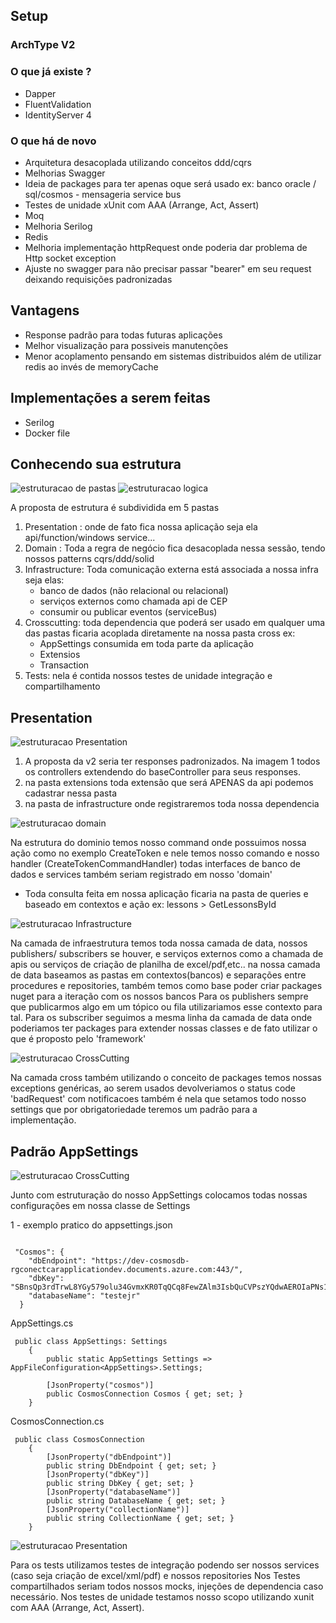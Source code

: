 
## Setup

### ArchType V2



### O que já existe ?
 - Dapper
 - FluentValidation
 - IdentityServer 4

### O que há de novo

 - Arquitetura desacoplada utilizando conceitos ddd/cqrs 
 - Melhorias Swagger
 - Ideia de packages para ter apenas oque será usado ex: banco oracle / sql/cosmos - mensageria service bus
 - Testes de unidade xUnit com AAA (Arrange, Act, Assert)
 - Moq
 - Melhoria Serilog
 - Redis
 - Melhoria implementação httpRequest onde poderia dar problema de Http socket exception
 - Ajuste no swagger para não precisar passar "bearer" em seu request deixando requisições padronizadas
 
 ## Vantagens
 
 - Response padrão para todas futuras aplicações
 - Melhor visualização para possiveis manutenções
 - Menor acoplamento pensando em sistemas distribuidos além de utilizar redis ao invés de memoryCache
 
 ## Implementações a serem feitas
 
 - Serilog
 - Docker file
 
 
## Conhecendo sua estrutura

![estruturacao de pastas](EstruturaGeral.PNG)
![estruturacao logica](archType.png)

A proposta de estrutura é subdividida em 5 pastas
1. Presentation : onde de fato fica nossa aplicação seja ela api/function/windows service...
2. Domain : Toda a regra de negócio fica desacoplada nessa sessão, tendo nossos patterns cqrs/ddd/solid
3. Infrastructure: Toda comunicação externa  está associada a nossa infra seja elas:
	- banco de dados (não relacional ou relacional)
	- serviços externos como chamada api de CEP
	- consumir ou publicar eventos (serviceBus)
4. Crosscutting: toda dependencia que poderá ser  usado em qualquer uma das pastas ficaria acoplada diretamente na nossa pasta cross 
	ex:
	- AppSettings consumida em toda parte da aplicação
	- Extensios
	- Transaction
5. Tests: nela é contida nossos testes de unidade integração e compartilhamento
 
 
## Presentation

![estruturacao Presentation](archType_presentation.png)

1. A proposta da v2 seria ter responses padronizados. Na imagem 1 todos os controllers extendendo do baseController para seus responses.
2. na pasta extensions toda extensão que será APENAS da api podemos cadastrar nessa pasta
3. na pasta de infrastructure onde registraremos toda nossa dependencia
 
![estruturacao domain](archType_domain.png)

Na estrutura do dominio temos nosso command onde possuimos nossa ação como no exemplo CreateToken e nele temos nosso comando e nosso handler (CreateTokenCommandHandler) 
todas interfaces de banco de dados e services também seriam registrado em nosso 'domain'
- Toda consulta feita em nossa aplicação ficaria na pasta de queries e baseado em contextos e ação ex: lessons > GetLessonsById

![estruturacao Infrastructure](archType_Infrastructure.png)

Na camada de infraestrutura temos toda nossa camada de data, nossos publishers/ subscribers se houver, e serviços externos como a chamada de apis ou serviços de criação de planilha de excel/pdf,etc..
na nossa camada de data baseamos as pastas em contextos(bancos) e separações entre procedures e repositories, também temos como base poder criar packages nuget para a iteração com os nossos bancos 
Para os publishers sempre que publicarmos algo em um tópico ou fila utilizariamos esse contexto para tal.
Para os subscriber seguimos a mesma linha da camada de data onde poderiamos ter packages para extender nossas classes e de fato utilizar o que é proposto pelo 'framework'

![estruturacao CrossCutting](archType_crosscutting.png)

Na camada cross também utilizando o conceito de packages temos nossas exceptions genéricas, ao serem usados devolveriamos o status code 'badRequest' com notificacoes
também é nela que setamos todo nosso settings que por obrigatoriedade teremos um padrão para a implementação.

## Padrão AppSettings

![estruturacao CrossCutting](archType_classAppsetings.png)

Junto com estruturação do nosso AppSettings colocamos todas nossas configurações em nossa classe de Settings

1 - exemplo pratico do appsettings.json


```

 "Cosmos": {
    "dbEndpoint": "https://dev-cosmosdb-rgconectcarapplicationdev.documents.azure.com:443/",
    "dbKey": "SBnsQp3rdTrwL8YGy579olu34GvmxKR0TqQCq8FewZAlm3IsbQuCVPszYQdwAEROIaPNs1b4CFJ6Y7J8vZdPBg==",
    "databaseName": "testejr"
  }

```

AppSettings.cs

```
 public class AppSettings: Settings
    {
        public static AppSettings Settings => AppFileConfiguration<AppSettings>.Settings;
       
        [JsonProperty("cosmos")]
        public CosmosConnection Cosmos { get; set; }
    }
```

CosmosConnection.cs

```
 public class CosmosConnection
    {
        [JsonProperty("dbEndpoint")]
        public string DbEndpoint { get; set; }
        [JsonProperty("dbKey")]
        public string DbKey { get; set; }
        [JsonProperty("databaseName")]
        public string DatabaseName { get; set; }
        [JsonProperty("collectionName")]
        public string CollectionName { get; set; }
    }
```

![estruturacao Presentation](archType_tests.png)

Para os tests utilizamos testes de integração podendo ser nossos services (caso seja criação de excel/xml/pdf) e nossos repositories
Nos Testes compartilhados seriam todos nossos mocks, injeções de dependencia caso necessário.
Nos testes de unidade testamos nosso scopo utilizando xunit com AAA (Arrange, Act, Assert).